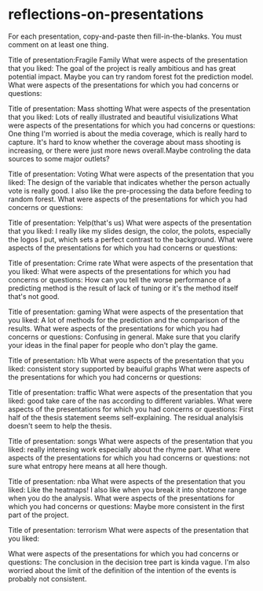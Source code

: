 # reflections-on-presentations

For each presentation, copy-and-paste then fill-in-the-blanks.  You must comment on at least one thing. 



Title of presentation:Fragile Family
What were aspects of the presentation that you liked:
The goal of the project is really ambitious and has great
potential impact. Maybe you can try random forest fot the 
prediction model.
What were aspects of the presentations for which you had concerns or questions:





Title of presentation: Mass shotting
What were aspects of the presentation that you liked:
Lots of really illustrated and beautiful visiulizations
What were aspects of the presentations for which you had concerns or questions:
One thing I'm worried is about the media coverage, which is really hard to 
capture. It's hard to know whether the coverage about mass shooting is increasing, or there were just more news overall.Maybe controling the data sources to some major outlets?





Title of presentation: Voting
What were aspects of the presentation that you liked:
The design of the variable that indicates whether the person actually vote 
is really good. I also like the pre-processing the data before feeding to random
forest.
What were aspects of the presentations for which you had concerns or questions:




Title of presentation: Yelp(that's us)
What were aspects of the presentation that you liked:
I really like my slides design, the color, the polots, especially the logos I put, which sets a perfect contrast to the background.
What were aspects of the presentations for which you had concerns or questions:



Title of presentation: Crime rate
What were aspects of the presentation that you liked:
What were aspects of the presentations for which you had concerns or questions:
How can you tell the worse performance of a predicting method is the result of lack
of tuning or it's the method itself that's not good.


Title of presentation: gaming
What were aspects of the presentation that you liked:
A lot of methods for the prediction and the comparison of the results.
What were aspects of the presentations for which you had concerns or questions:
Confusing in general. Make sure that you clarify your ideas in the final paper for
people who don't play the game.

Title of presentation: h1b
What were aspects of the presentation that you liked:
consistent story supported by beauiful graphs
What were aspects of the presentations for which you had concerns or questions:

Title of presentation: traffic
What were aspects of the presentation that you liked:
good take care of the nas according to different variables.
What were aspects of the presentations for which you had concerns or questions:
First half of the thesis statement seems self-explaining. The residual analylsis 
doesn't seem to help the thesis.


Title of presentation: songs
What were aspects of the presentation that you liked:
really interesing work especially about the rhyme part.
What were aspects of the presentations for which you had concerns or questions:
not sure what entropy here means at all here though.


Title of presentation: nba
What were aspects of the presentation that you liked:
Like the heatmaps! I also like when you break it into shotzone range when you do the analysis.
What were aspects of the presentations for which you had concerns or questions:
Maybe more consistent in the first part of the project.

Title of presentation: terrorism
What were aspects of the presentation that you liked:

What were aspects of the presentations for which you had concerns or questions:
The conclusion in the decision tree part is kinda vague.
I'm also worried about the limit of the definition of the intention of the events is probably not consistent.
